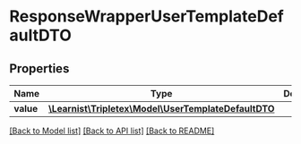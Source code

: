 # ResponseWrapperUserTemplateDefaultDTO

## Properties
Name | Type | Description | Notes
------------ | ------------- | ------------- | -------------
**value** | [**\Learnist\Tripletex\Model\UserTemplateDefaultDTO**](UserTemplateDefaultDTO.md) |  | [optional] 

[[Back to Model list]](../../README.md#documentation-for-models) [[Back to API list]](../../README.md#documentation-for-api-endpoints) [[Back to README]](../../README.md)

